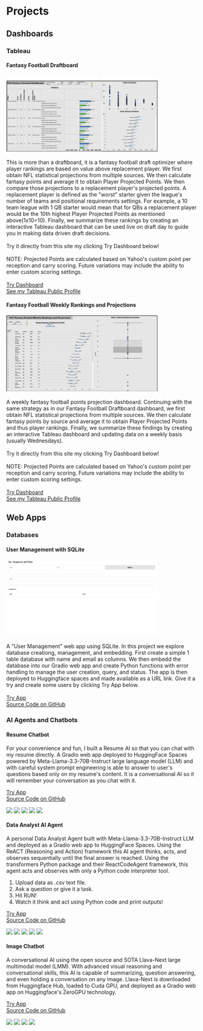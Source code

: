 # Projects
## Dashboards
### Tableau
#### Fantasy Football Draftboard
<img src="images/FantasyFootballDraftboard.png" alt="Error Loading Image" width="400" height="200"/>
<br>
<br>
This is more than a draftboard, it is a fantasy football draft optimizer where player rankings are based on value above replacement player. We first obtain NFL statistical projections from multiple sources. We then calculate fantasy points and average it to obtain Player Projected Points. We then compare those projections to a replacement player's projected points. A replacement player is defined as the "worst" starter given the league's number of teams and positional requirements settings. For example, a 10 team league with 1 QB starter would mean that for QBs a replacement player would be the 10th highest Player Projected Points as mentioned above(1x10=10). Finally, we summarize these rankings by creating an interactive Tableau dashboard that can be used live on draft day to guide you in making data driven draft decisions.
<br><br>
Try it directly from this site my clicking Try Dashboard below!
<br><br>
NOTE: Projected Points are calculated based on Yahoo's custom point per reception and carry scoring. Future variations may include the ability to enter custom scoring settings.
<br><br>
<a href="FantasyFootballDraftboard">Try Dashboard</a><br>
<a href="https://public.tableau.com/app/profile/davor.kondic/vizzes">See my Tableau Public Profile</a><br>

#### Fantasy Football Weekly Rankings and Projections
<img src="images/FantasyFootballWeeklyRankings.png" alt="Error Loading Image" width="400" height="200"/>
<br>
<br>
A weekly fantasy football points projection dashboard. Continuing with the same strategy as in our Fantasy Football Draftboard dashboard, we first obtain NFL statistical projections from multiple sources. We then calculate fantasy points by source and average it to obtain Player Projected Points and thus player rankings. Finally, we summarize these findings by creating an interactive Tableau dashboard and updating data on a weekly basis (usually Wednesdays).
<br><br>
Try it directly from this site my clicking Try Dashboard below!
<br><br>
NOTE: Projected Points are calculated based on Yahoo's custom point per reception and carry scoring. Future variations may include the ability to enter custom scoring settings.
<br><br>
<a href="FantasyFootballWeeklyRankingsAndProjections">Try Dashboard</a><br>
<a href="https://public.tableau.com/app/profile/davor.kondic/vizzes">See my Tableau Public Profile</a><br>

## Web Apps
### Databases
#### User Management with SQLite
<img src="images/UsersDatabase.png" alt="Error Loading Image" width="400" height="200"/>
<br>
<br>
A "User Management" web app using SQLite. In this project we explore database creationg, management, and embedding. First create a simple 1 table database with name and email as columns. We then embedd the database into our Gradio web app and create Python functions with error handling to manage the user creation, query, and status. The app is then deployed to Huggingface spaces and made available as a URL link. Give it a try and create some users by clicking Try App below.
<br>
<br>
<a href="UsersDatabase">Try App</a><br>
<a href="https://github.com/Dacho688/UsersDatabase">Source Code on GitHub</a>

### AI Agents and Chatbots
#### Resume Chatbot

For your convenience and fun, I built a Resume AI so that you can chat with my resume directly. A Gradio web app deployed to HuggingFace Spaces powered by Meta-Llama-3.3-70B-Instruct large language model (LLM) and with careful system prompt engineering is able to answer to user's questions based only on my resume's content. It is a conversational AI so it will remember your conversation as you chat with it. 

<a href="ResumeChatbot">Try App</a><br>
<a href="https://github.com/Dacho688/ResumeChatbot">Source Code on GitHub</a>

![](https://img.shields.io/badge/Meta_Llama-white?logo=meta&logoColor=black) ![](https://img.shields.io/badge/Python-white?logo=Python) ![](https://img.shields.io/badge/PyTorch-white?logo=pytorch) ![](https://img.shields.io/badge/HuggingFace_Hub-white?logo=huggingface) ![](https://img.shields.io/badge/Gradio-white?logo=gradio)

#### Data Analyst AI Agent

A personal Data Analyst Agent built with Meta-Llama-3.3-70B-Instruct LLM and deployed as a Gradio web app to HuggingFace Spaces. Using the ReACT (Reasoning and Action) framework this AI agent thinks, acts, and observes sequentially until the final answer is reached. Using the transformers Python package and their ReactCodeAgent framework, this agent acts and observes with only a Python code interpreter tool. 

1. Upload data as .csv text file.
2. Ask a question or give it a task.
3. Hit RUN!
4. Watch it think and act using Python code and print outputs!
   
<a href="DataAnalyst">Try App</a><br>
<a href="https://github.com/Dacho688/Data_Analyst">Source Code on GitHub</a>

![](https://img.shields.io/badge/Meta_Llama-white?logo=meta&logoColor=black) ![](https://img.shields.io/badge/Python-white?logo=Python) ![](https://img.shields.io/badge/PyTorch-white?logo=pytorch) ![](https://img.shields.io/badge/HuggingFace_Transformers-white?logo=huggingface) ![](https://img.shields.io/badge/Gradio-white?logo=gradio)

#### Image Chatbot
A conversational AI using the open source and SOTA Llava-Next large multimodal model (LMM). With advanced visual reasoning and conversational skills, this AI is capable of summarizing, question answering, and even holding a conversation on any image. Llava-Next is downloaded from Huggingface Hub, loaded to Cuda GPU, and deployed as a Gradio web app on Huggingface's ZeroGPU technology. 

<a href="ImageChatbot">Try App</a><br>
<a href="https://github.com/Dacho688/ImageChatbot">Source Code on GitHub</a>

![](https://img.shields.io/badge/Python-white?logo=Python) ![](https://img.shields.io/badge/PyTorch-white?logo=pytorch) ![](https://img.shields.io/badge/HuggingFace_Transformers-white?logo=huggingface) ![](https://img.shields.io/badge/Gradio-white?logo=gradio)

